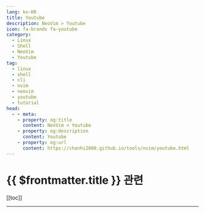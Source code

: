 ```yaml
---
lang: ko-KR
title: Youtube
description: NeoVim > Youtube
icon: fa-brands fa-youtube
category:
  - Linux
  - Shell
  - NeoVim
  - Youtube
tag:
  - linux
  - shell
  - cli
  - nvim
  - neovim
  - youtube
  - tutorial
head:
  - - meta:
    - property: og:title
      content: NeoVim > Youtube
    - property: og:description
      content: Youtube
    - property: og:url
      content: https://chanhi2000.github.io/tools/nvim/youtube.html
---
```


# {{ $frontmatter.title }} 관련

[[toc]]

---

<MyYouTubeItems jsonName="yu-codingmoon" /><!-- 코딩문codingmoon -->
<MyYouTubeItems jsonName="yu-TheVimeagen" /><!-- TheVimeagen -->

<TagLinks />